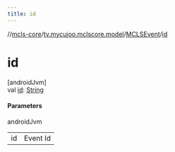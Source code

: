 ```yaml
---
title: id
---
```

//[mcls-core](../../../index.html)/[tv.mycujoo.mclscore.model](../index.html)/[MCLSEvent](index.html)/[id](id.html)



# id



[androidJvm]\
val [id](id.html): [String](https://kotlinlang.org/api/latest/jvm/stdlib/kotlin/-string/index.html)



#### Parameters


androidJvm

| | |
|---|---|
| id | Event Id |




